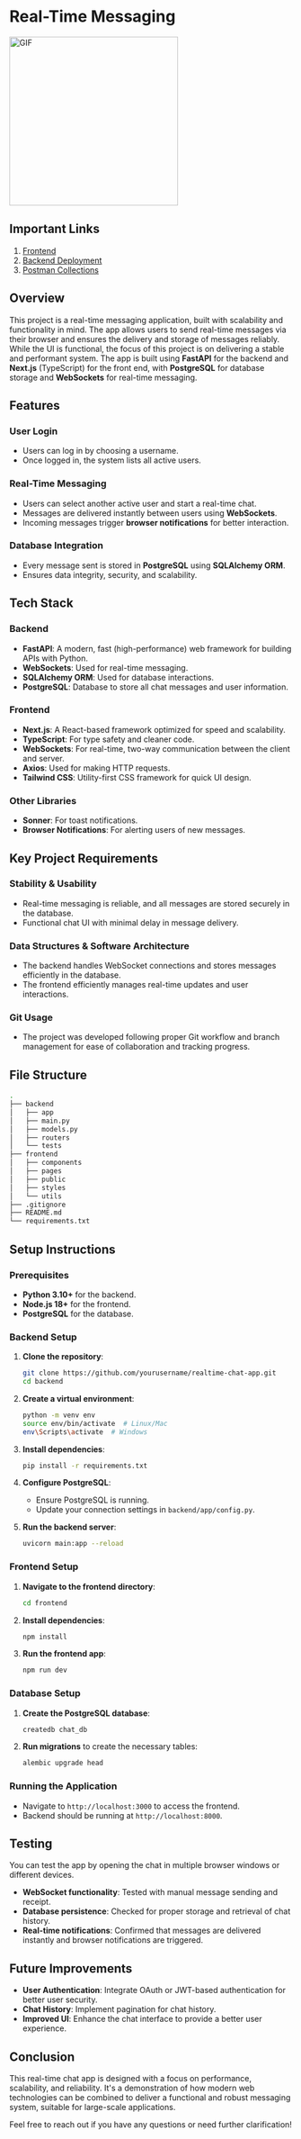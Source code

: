 # Real-Time Messaging 

<img src="https://i.pinimg.com/originals/e3/1b/75/e31b752875679b64fce009922f9f0dda.gif" alt="GIF" width="300" />

## Important Links

1. [Frontend](https://realchat-mauve.vercel.app/)
3. [Backend Deployment](https://realchat-nakw.onrender.com/)
2. [Postman Collections](https://ashwini-1346.postman.co/workspace/Ashwini-Workspace~362b564f-b14f-4331-a4f8-1073429e89b7/collection/31971900-92eb52a9-6cbe-439b-938e-8264f01e67d4)

## Overview

This project is a real-time messaging application, built with scalability and functionality in mind. The app allows users to send real-time messages via their browser and ensures the delivery and storage of messages reliably. While the UI is functional, the focus of this project is on delivering a stable and performant system. The app is built using **FastAPI** for the backend and **Next.js** (TypeScript) for the front end, with **PostgreSQL** for database storage and **WebSockets** for real-time messaging.

## Features

### User Login
- Users can log in by choosing a username.
- Once logged in, the system lists all active users.

### Real-Time Messaging
- Users can select another active user and start a real-time chat.
- Messages are delivered instantly between users using **WebSockets**.
- Incoming messages trigger **browser notifications** for better interaction.

### Database Integration
- Every message sent is stored in **PostgreSQL** using **SQLAlchemy ORM**.
- Ensures data integrity, security, and scalability.

## Tech Stack

### Backend
- **FastAPI**: A modern, fast (high-performance) web framework for building APIs with Python.
- **WebSockets**: Used for real-time messaging.
- **SQLAlchemy ORM**: Used for database interactions.
- **PostgreSQL**: Database to store all chat messages and user information.

### Frontend
- **Next.js**: A React-based framework optimized for speed and scalability.
- **TypeScript**: For type safety and cleaner code.
- **WebSockets**: For real-time, two-way communication between the client and server.
- **Axios**: Used for making HTTP requests.
- **Tailwind CSS**: Utility-first CSS framework for quick UI design.

### Other Libraries
- **Sonner**: For toast notifications.
- **Browser Notifications**: For alerting users of new messages.

## Key Project Requirements

### Stability & Usability
- Real-time messaging is reliable, and all messages are stored securely in the database.
- Functional chat UI with minimal delay in message delivery.

### Data Structures & Software Architecture
- The backend handles WebSocket connections and stores messages efficiently in the database.
- The frontend efficiently manages real-time updates and user interactions.
  
### Git Usage
- The project was developed following proper Git workflow and branch management for ease of collaboration and tracking progress.

## File Structure

```bash
.
├── backend
│   ├── app
│   ├── main.py
│   ├── models.py
│   ├── routers
│   └── tests
├── frontend
│   ├── components
│   ├── pages
│   ├── public
│   ├── styles
│   └── utils
├── .gitignore
├── README.md
└── requirements.txt
```

## Setup Instructions

### Prerequisites

- **Python 3.10+** for the backend.
- **Node.js 18+** for the frontend.
- **PostgreSQL** for the database.

### Backend Setup

1. **Clone the repository**:
   ```bash
   git clone https://github.com/yourusername/realtime-chat-app.git
   cd backend
   ```

2. **Create a virtual environment**:
   ```bash
   python -m venv env
   source env/bin/activate  # Linux/Mac
   env\Scripts\activate  # Windows
   ```

3. **Install dependencies**:
   ```bash
   pip install -r requirements.txt
   ```

4. **Configure PostgreSQL**:
   - Ensure PostgreSQL is running.
   - Update your connection settings in `backend/app/config.py`.

5. **Run the backend server**:
   ```bash
   uvicorn main:app --reload
   ```

### Frontend Setup

1. **Navigate to the frontend directory**:
   ```bash
   cd frontend
   ```

2. **Install dependencies**:
   ```bash
   npm install
   ```

3. **Run the frontend app**:
   ```bash
   npm run dev
   ```

### Database Setup

1. **Create the PostgreSQL database**:
   ```bash
   createdb chat_db
   ```

2. **Run migrations** to create the necessary tables:
   ```bash
   alembic upgrade head
   ```

### Running the Application

- Navigate to `http://localhost:3000` to access the frontend.
- Backend should be running at `http://localhost:8000`.

## Testing

You can test the app by opening the chat in multiple browser windows or different devices.

- **WebSocket functionality**: Tested with manual message sending and receipt.
- **Database persistence**: Checked for proper storage and retrieval of chat history.
- **Real-time notifications**: Confirmed that messages are delivered instantly and browser notifications are triggered.

## Future Improvements

- **User Authentication**: Integrate OAuth or JWT-based authentication for better user security.
- **Chat History**: Implement pagination for chat history.
- **Improved UI**: Enhance the chat interface to provide a better user experience.
  
## Conclusion

This real-time chat app is designed with a focus on performance, scalability, and reliability. It's a demonstration of how modern web technologies can be combined to deliver a functional and robust messaging system, suitable for large-scale applications.

Feel free to reach out if you have any questions or need further clarification!
